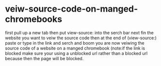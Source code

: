 # veiw-source-code-on-manged-chromebooks
first pull up a new tab then put view-source: into the serch bar next fin the website you want to veiw the source code then at the end of (view-source:) paste or type in the link and serch and boom you are now veiwing the source code of a website on a manged chromebook (note:if the link is blocked make sure your using a unblocked url rather than a blocked url because then the page will be blocked.
